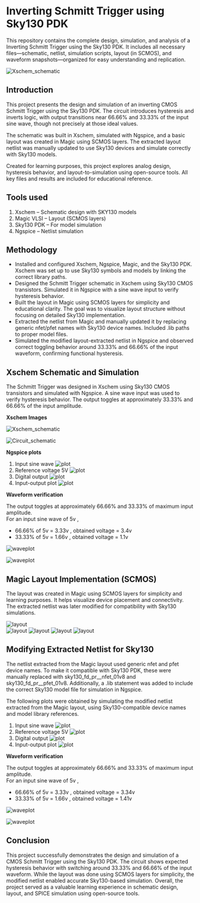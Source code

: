 # Inverting Schmitt Trigger using Sky130 PDK
This repository contains the complete design, simulation, and analysis of a Inverting Schmitt Trigger using the Sky130 PDK. It includes all necessary files—schematic, netlist, simulation scripts, layout (in SCMOS), and waveform snapshots—organized for easy understanding and replication.    

![Xschem_schematic](Images/symbol.png)  

## Introduction 
This project presents the design and simulation of an inverting CMOS Schmitt Trigger using the Sky130 PDK. The circuit introduces hysteresis and inverts logic, with output transitions near 66.66% and 33.33% of the input sine wave, though not precisely at those ideal values.

The schematic was built in Xschem, simulated with Ngspice, and a basic layout was created in Magic using SCMOS layers. The extracted layout netlist was manually updated to use Sky130 devices and simulate correctly with Sky130 models.

Created for learning purposes, this project explores analog design, hysteresis behavior, and layout-to-simulation using open-source tools. All key files and results are included for educational reference.


## Tools used  
1. Xschem – Schematic design with SKY130 models
2. Magic VLSI – Layout (SCMOS layers)
3. Sky130 PDK – For model simulation
4. Ngspice – Netlist simulation


## Methodology  
- Installed and configured Xschem, Ngspice, Magic, and the Sky130 PDK. Xschem was set up to use Sky130 symbols and models by linking the correct library paths.
- Designed the Schmitt Trigger schematic in Xschem using Sky130 CMOS transistors. Simulated it in Ngspice with a sine wave input to verify hysteresis behavior.
- Built the layout in Magic using SCMOS layers for simplicity and educational clarity. The goal was to visualize layout structure without focusing on detailed Sky130 implementation.
- Extracted the netlist from Magic and manually updated it by replacing generic nfet/pfet names with Sky130 device names. Included .lib paths to proper model files.
- Simulated the modified layout-extracted netlist in Ngspice and observed correct toggling behavior around 33.33% and 66.66% of the input waveform, confirming functional hysteresis.


## Xschem Schematic and Simulation 

The Schmitt Trigger was designed in Xschem using Sky130 CMOS transistors and simulated with Ngspice. A sine wave input was used to verify hysteresis behavior. The output toggles at approximately 33.33% and 66.66% of the input amplitude.   

**Xschem Images**  

![Xschem_schematic](Images/Xschem-schematic.png)  

![Circuit_schematic](Images/Circuit%20-%20schematic.png)  

**Ngspice plots**  
1. Input sine wave ![plot](Images/Spice-vin.png)
2. Reference voltage 5V  ![plot](Images/Spice-vref.png)
3. Digital output ![plot](Images/Spice-vout.png)
4. Input-output plot ![plot](Images/Spice-output.png)


**Waveform verification**  

The output toggles at approximately 66.66% and 33.33% of maximum input amplitude.  
For an input sine wave of 5v ,  
- 66.66% of 5v = 3.33v , obtained voltage = 3.4v
- 33.33% of 5v = 1.66v , obtained voltage = 1.1v

![waveplot](Images/sch-5hys1.png)   

![waveplot](Images/sch-5hys2.png)  


## Magic Layout Implementation (SCMOS)  
The layout was created in Magic using SCMOS layers for simplicity and learning purposes. It helps visualize device placement and connectivity. The extracted netlist was later modified for compatibility with Sky130 simulations.  

![layout](Images/magic_layout.png)    
![layout](Images/Layout.png)
![layout](Images/Magic%20Layout1)
![layout](Images/magic%20layout) 
![layout](Images/rendered%20layout)  


## Modifying Extracted Netlist for Sky130  

The netlist extracted from the Magic layout used generic nfet and pfet device names. To make it compatible with Sky130 PDK, these were manually replaced with sky130_fd_pr__nfet_01v8 and sky130_fd_pr__pfet_01v8. Additionally, a .lib statement was added to include the correct Sky130 model file for simulation in Ngspice.  

The following plots were obtained by simulating the modified netlist extracted from the Magic layout, using Sky130-compatible device names and model library references.    
1. Input sine wave ![plot](Images/layout-vin.png)
2. Reference voltage 5V  ![plot](Images/layout-vref.png)
3. Digital output ![plot](Images/layout-vout.png)
4. Input-output plot ![plot](Images/layout-5output.png)


**Waveform verification**  

The output toggles at approximately 66.66% and 33.33% of maximum input amplitude.  
For an input sine wave of 5v ,  
- 66.66% of 5v = 3.33v , obtained voltage = 3.34v
- 33.33% of 5v = 1.66v , obtained voltage = 1.41v

![waveplot](Images/layout-5hys1.png)   

![waveplot](Images/layout-5hys2.png)  



## Conclusion  
This project successfully demonstrates the design and simulation of a CMOS Schmitt Trigger using the Sky130 PDK. The circuit shows expected hysteresis behavior with switching around 33.33% and 66.66% of the input waveform. While the layout was done using SCMOS layers for simplicity, the modified netlist enabled accurate Sky130-based simulation. Overall, the project served as a valuable learning experience in schematic design, layout, and SPICE simulation using open-source tools.




